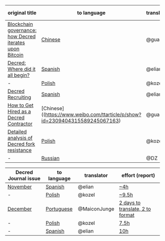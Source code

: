 original title|to language|translator|effort (report)
-|-|-|-
[Blockchain governance: how Decred iterates upon Bitcoin](https://medium.com/decred/blockchain-governance-how-decred-iterates-upon-bitcoin-3cc7030c655e)|[Chinese](https://github.com/Guang168/DCR_CN_articles/blob/master/Blockchain-governance:-how-Decred-iterates-upon-Bitcoin.md)|@guang|[3h+](https://matrix.to/#/!lbzTjhzNbIaDbuAxkS:decred.org/$154505941244638HLgAi:decred.org)
[Decred: Where did it all begin?](https://thedecreddigest.com/2017/06/10/decred-where-did-it-all-begin/)|[Spanish](https://medium.com/@decred_es/decred-d%C3%B3nde-comenz%C3%B3-todo-aaa49fed0091)|@elian|n/a
-|[Polish](https://github.com/artikozel/decred-articles/blob/master/Polish/into-polish/decred_wherediditallbegin.md)|@kozel|2h
[Decred Recruiting](https://blog.decred.org/2017/07/25/Decred-Recruiting/)|[Spanish](https://medium.com/@decred_es/c%C3%B3mo-ser-contratista-en-decred-d0f05386f799)|@elian|n/a
[How to Get Hired as a Decred Contractor](https://medium.com/decred/how-to-get-hired-as-a-decred-contractor-e1435842df10)|[Chinese]((https://www.weibo.com/ttarticle/p/show?id=2309404315589245067163)|@guang|n/a
[Detailed analysis of Decred fork resistance](https://medium.com/decred/detailed-analysis-of-decred-fork-resistance-93022e0bcde7)|[Polish](https://github.com/artikozel/decred-articles/blob/master/Polish/into-polish/decredforkresistance.md)|@kozel|3.5h
-|[Russian](https://medium.com/decred-russia/%D0%B4%D0%B5%D1%82%D0%B0%D0%BB%D1%8C%D0%BD%D1%8B%D0%B9-%D0%B0%D0%BD%D0%B0%D0%BB%D0%B8%D0%B7-%D1%83%D1%81%D1%82%D0%BE%D0%B9%D1%87%D0%B8%D0%B2%D0%BE%D1%81%D1%82%D0%B8-decred-%D0%BA-%D1%84%D0%BE%D1%80%D0%BA%D1%83-b30c78f764ea)|@DZ|n/a


Decred Journal issue|to language|translator|effort (report)|
---|---|---|---
[November](https://xaur.github.io/decred-news/journal/201811.html)|[Spanish](https://medium.com/@decred_es/revista-decred-noviembre-2018-a3e52c5fc1a9)|@elian|[~4h](https://matrix.to/#/!lbzTjhzNbIaDbuAxkS:decred.org/$154505884144636rxmQN:decred.org)
-|[Polish](https://github.com/artikozel/DecredJournalPL/blob/master/journal/201811_DecredJournalPL.md)|@kozel|[~9.5h](https://matrix.to/#/!lbzTjhzNbIaDbuAxkS:decred.org/$154879875421585nLzZF:decred.org)
[December](https://github.com/xaur/decred-news/blob/master/journal/201812.md)|[Portuguese](https://github.com/MaiconJunge/decred-news/blob/master/journal/201812PTBR.md)|@MaiconJunge|[2 days to translate, 2 to format](https://matrix.to/#/!lbzTjhzNbIaDbuAxkS:decred.org/$154879391221353bYErK:decred.org)
-|[Polish](https://github.com/artikozel/DecredJournalPL/blob/master/journal/201812_DecredJournalPL.md)|@kozel|[7.5h](https://matrix.to/#/!lbzTjhzNbIaDbuAxkS:decred.org/$154913069426498rztun:decred.org)
-|[Spanish](https://medium.com/@decred_es/revista-decred-diciembre-2018-79093f957aac)|@elian|[10h](https://matrix.to/#/!lbzTjhzNbIaDbuAxkS:decred.org/$1549339117763719QmRCO:matrix.org?via=decred.org&via=matrix.org)
